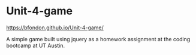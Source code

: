 # Unit-4-game

https://bfondon.github.io/Unit-4-game/

A simple game built using jquery as a homework assignment at the coding bootcamp at UT Austin.
